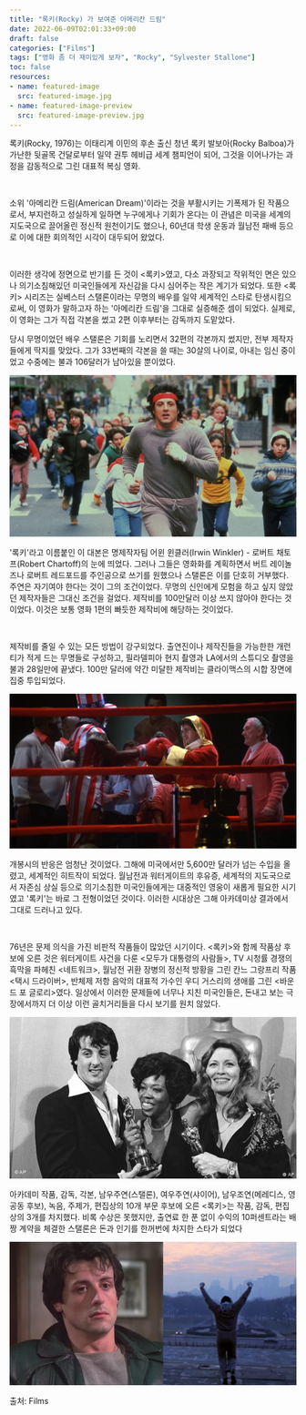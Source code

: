 ```yaml
---
title: "록키(Rocky) 가 보여준 아메리칸 드림"
date: 2022-06-09T02:01:33+09:00
draft: false
categories: ["Films"]
tags: ["영화 좀 더 재미있게 보자", "Rocky", "Sylvester Stallone"]
toc: false
resources:
- name: featured-image
  src: featured-image.jpg
- name: featured-image-preview
  src: featured-image-preview.jpg
---
```


록키(Rocky, 1976)는 이태리계 이민의 후손 출신 청년 록키 발보아(Rocky Balboa)가 가난한 뒷골목 건달로부터 일약 권투 헤비급 세계 챔피언이 되어, 그것을 이어나가는 과정을 감동적으로 그린 대표적 복싱 영화. 

<br/>

소위 '아메리칸 드림(American Dream)'이라는 것을 부활시키는 기폭제가 된 작품으로서, 부지런하고 성실하게 일하면 누구에게나 기회가 온다는 이 관념은 미국을 세계의 지도국으로 끌어올린 정신적 원천이기도 했으나, 60년대 학생 운동과 월남전 패배 등으로 이에 대한 회의적인 시각이 대두되어 왔었다.

<br/>

이러한 생각에 정면으로 반기를 든 것이 <록키>였고, 다소 과장되고 작위적인 면은 있으나 의기소침해있던 미국인들에게 자신감을 다시 심어주는 작은 계기가 되었다. 또한 <록키> 시리즈는 실베스터 스탤론이라는 무명의 배우를 일약 세계적인 스타로 탄생시킴으로써, 이 영화가 말하고자 하는 '아메리칸 드림'을 그대로 실증해준 셈이 되었다. 실제로, 이 영화는 그가 직접 각본을 썼고 2편 이후부터는 감독까지 도맡았다. 

당시 무명이었던 배우 스탤론은 기회를 노리면서 32편의 각본까지 썼지만, 전부 제작자들에게 딱지를 맞았다. 그가 33번째의 각본을 쓸 때는 30살의 나이로, 아내는 임신 중이었고 수중에는 불과 106달러가 남아있을 뿐이었다. 

![](training-running.jpg)

'록키'라고 이름붙인 이 대본은 명제작자팀 어윈 윈클러(Irwin Winkler) - 로버트 채토프(Robert Chartoff)의 눈에 띄었다. 그러나 그들은 영화화를 계획하면서 버트 레이놀즈나 로버트 레드포드를 주인공으로 쓰기를 원했으나 스탤론은 이를 단호히 거부했다. 주연은 자기여야 한다는 것이 그의 조건이었다. 무명의 신인에게 모험을 하고 싶지 않았던 제작자들은 그대신 조건을 걸었다. 제작비를 100만달러 이상 쓰지 않아야 한다는 것이었다. 이것은 보통 영화 1편의 빠듯한 제작비에 해당하는 것이었다. 

<br/>

제작비를 줄일 수 있는 모든 방법이 강구되었다. 출연진이나 제작진들을 가능한한 개런티가 적게 드는 무명들로 구성하고, 필라델피아 현지 촬영과 LA에서의 스튜디오 촬영을 불과 28일만에 끝냈다. 100만 달러에 약간 미달한 제작비는 클라이맥스의 시합 장면에 집중 투입되었다.

![](Rocky-1976-SylvesterStallone-CarlWeathers.png)

개봉시의 반응은 엄청난 것이었다. 그해에 미국에서만 5,600만 달러가 넘는 수입을 올렸고, 세계적인 히트작이 되었다. 월남전과 워터게이트의 후유증, 세계적의 지도국으로서 자존심 상실 등으로 의기소침한 미국인들에게는 대중적인 영웅이 새롭게 필요한 시기였고 '록키'는 바로 그 전형이었던 것이다. 이러한 시대상은 그해 아카데미상 결과에서 그대로 드러나고 있다. 

<br/>

76년은 문제 의식을 가진 비판적 작품들이 많았던 시기이다. <록키>와 함께 작품상 후보에 오른 것은 워터게이트 사건을 다룬 <모두가 대통령의 사람들>, TV 시청률 경쟁의 흑막을 파헤친 <네트워크>, 월남전 귀환 장병의 정신적 방황을 그린 칸느 그랑프리 작품 <택시 드라이버>, 반체제 저항 음악의 대표적 가수인 우디 거스리의 생애를 그린 <바운드 포 글로리>였다. 일상에서 이러한 문제들에 너무나 지친 미국인들은, 돈내고 보는 극장에서까지 더 이상 이런 골치거리들을 다시 보기를 원치 않았다. 

![](rocky-1976-academy.jpg)

아카데미 작품, 감독, 각본, 남우주연(스탤론), 여우주연(샤이어), 남우조연(메레디스, 영 공동 후보), 녹음, 주제가, 편집상의 10개 부문 후보에 오른 <록키>는 작품, 감독, 편집상의 3개를 차지했다. 비록 수상은 못했지만, 출연료 한 푼 없이 수익의 10퍼센트라는 배짱 계약을 체결한 스탤론은 돈과 인기를 한꺼번에 차지한 스타가 되었다

![](Rocky.jpg)

출처: Films

